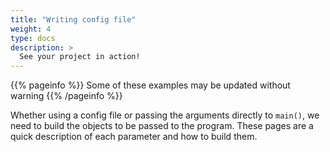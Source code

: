 ```yaml
---
title: "Writing config file"
weight: 4
type: docs
description: >
  See your project in action!
---
```


{{% pageinfo %}}
Some of these examples may be updated without warning
{{% /pageinfo %}}

Whether using a config file or passing the arguments directly to `main()`, we need to build the objects to be passed to the program. 
These pages are a quick description of each parameter and how to build them.
